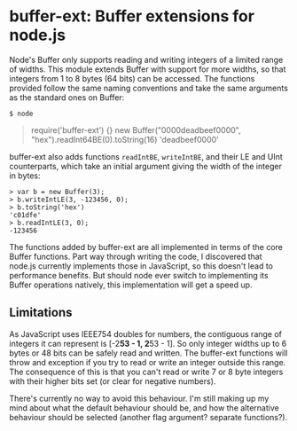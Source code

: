 # buffer-ext: Buffer extensions for node.js

Node's Buffer only supports reading and writing integers of a limited
range of widths.  This module extends Buffer with support for more
widths, so that integers from 1 to 8 bytes (64 bits) can be accessed.
The functions provided follow the same naming conventions and take the
same arguments as the standard ones on Buffer:

    $ node
   > require('buffer-ext')
   {}
   > new Buffer("0000deadbeef0000", "hex").readInt64BE(0).toString(16)
   'deadbeef0000'

buffer-ext also adds functions `readIntBE`, `writeIntBE`, and their LE
and UInt counterparts, which take an initial argument giving the width
of the integer in bytes:

    > var b = new Buffer(3);
    > b.writeIntLE(3, -123456, 0);
    > b.toString('hex')
    'c01dfe'
    > b.readIntLE(3, 0);
    -123456

The functions added by buffer-ext are all implemented in terms of the
core Buffer functions.  Part way through writing the code, I
discovered that node.js currently implements those in JavaScript, so
this doesn't lead to performance benefits.  But should node ever
switch to implementing its Buffer operations natively, this
implementation will get a speed up.

## Limitations

As JavaScript uses IEEE754 doubles for numbers, the contiguous range
of integers it can represent is [-2**53 - 1, 2**53 - 1].  So only
integer widths up to 6 bytes or 48 bits can be safely read and
written.  The buffer-ext functions will throw and exception if you try
to read or write an integer outside this range.  The consequence of
this is that you can't read or write 7 or 8 byte integers with their
higher bits set (or clear for negative numbers).

There's currently no way to avoid this behaviour.  I'm still making up
my mind about what the default behaviour should be, and how the
alternative behaviour should be selected (another flag argument?
separate functions?).

